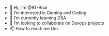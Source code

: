 - 👋 Hi, I’m @BT-Bhai
- 👀 I’m interested in Gaming and Coding
- 🌱 I’m currently learning DSA
- 💞️ I’m looking to collaborate on Devops projects
- 📫 How to reach me Dm

<!---
BT-Bhai/BT-Bhai is a ✨ special ✨ repository because its `README.md` (this file) appears on your GitHub profile.
You can click the Preview link to take a look at your changes.
--->

